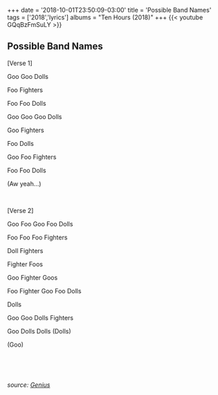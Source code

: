 +++
date = '2018-10-01T23:50:09-03:00'
title = 'Possible Band Names'
tags = ['2018','lyrics']
albums = "Ten Hours (2018)"
+++
{{< youtube GQqBzFmSuLY >}}

## Possible Band Names

[Verse 1]

Goo Goo Dolls

Foo Fighters

Foo Foo Dolls

Goo Goo Goo Dolls

Goo Fighters

Foo Dolls

Goo Foo Fighters

Foo Foo Dolls

(Aw yeah…)

&nbsp;

[Verse 2]

Goo Foo Goo Foo Dolls

Foo Foo Foo Fighters

Doll Fighters

Fighter Foos

Goo Fighter Goos

Foo Fighter Goo Foo Dolls

Dolls

Goo Goo Dolls Fighters

Goo Dolls Dolls (Dolls)

(Goo)

&nbsp;

&nbsp;

_source: [Genius](https://genius.com/artists/First-of-october)_
